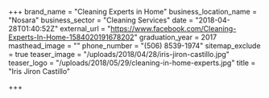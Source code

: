 +++
brand_name = "Cleaning Experts in Home"
business_location_name = "Nosara"
business_sector = "Cleaning Services"
date = "2018-04-28T01:40:52Z"
external_url = "https://www.facebook.com/Cleaning-Experts-In-Home-1584020191678202"
graduation_year = 2017
masthead_image = ""
phone_number = "(506) 8539-1974"
sitemap_exclude = true
teaser_image = "/uploads/2018/04/28/iris-jiron-castillo.jpg"
teaser_logo = "/uploads/2018/05/29/cleaning-in-home-experts.jpg"
title = "Iris Jiron Castillo"

+++
